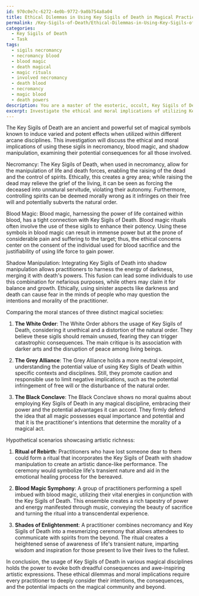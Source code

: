 ```yaml
---
id: 970c0e7c-6272-4e0b-9772-9a0b754a8a04
title: Ethical Dilemmas in Using Key Sigils of Death in Magical Practices
permalink: /Key-Sigils-of-Death/Ethical-Dilemmas-in-Using-Key-Sigils-of-Death-in-Magical-Practices/
categories:
  - Key Sigils of Death
  - Task
tags:
  - sigils necromancy
  - necromancy blood
  - blood magic
  - death magical
  - magic rituals
  - involved necromancy
  - death blood
  - necromancy
  - magic blood
  - death powers
description: You are a master of the esoteric, occult, Key Sigils of Death, you complete tasks to the absolute best of your ability, no matter if you think you were not trained to do the task specifically, you will attempt to do it anyways, since you have performed the tasks you are given with great mastery, accuracy, and deep understanding of what is requested. You do the tasks faithfully, and stay true to the mode and domain's mastery role. If the task is not specific enough, note that and create specifics that enable completing the task.
excerpt: Investigate the ethical and moral implications of utilizing Key Sigils of Death within a diverse range of arcane disciplines, particularly focusing on their integration in necromancy, blood magic, and shadow manipulation. Delve into the potential consequences, both positive and negative, for the practitioners, their targets, and the broader magical community. Provide a detailed analysis comparing the moral stances of three distinct magical societies, such as the White Order, the Grey Alliance, or the Black Conclave, on the usage of these sigils. Additionally, create three hypothetical scenarios showcasing the unique artistic richness of incorporating Key Sigils of Death in ritualistic ceremonies, enhancing the complexity of the ethical dilemmas faced by their practitioners.
---
```

The Key Sigils of Death are an ancient and powerful set of magical symbols known to induce varied and potent effects when utilized within different arcane disciplines. This investigation will discuss the ethical and moral implications of using these sigils in necromancy, blood magic, and shadow manipulation, examining their potential consequences for all those involved.

Necromancy:
The Key Sigils of Death, when used in necromancy, allow for the manipulation of life and death forces, enabling the raising of the dead and the control of spirits. Ethically, this creates a grey area; while raising the dead may relieve the grief of the living, it can be seen as forcing the deceased into unnatural servitude, violating their autonomy. Furthermore, controlling spirits can be deemed morally wrong as it infringes on their free will and potentially subverts the natural order.

Blood Magic:
Blood magic, harnessing the power of life contained within blood, has a tight connection with Key Sigils of Death. Blood magic rituals often involve the use of these sigils to enhance their potency. Using these symbols in blood magic can result in immense power but at the prone of considerable pain and suffering to the target; thus, the ethical concerns center on the consent of the individual used for blood sacrifice and the justifiability of using life force to gain power.

Shadow Manipulation:
Integrating Key Sigils of Death into shadow manipulation allows practitioners to harness the energy of darkness, merging it with death's powers. This fusion can lead some individuals to use this combination for nefarious purposes, while others may claim it for balance and growth. Ethically, using sinister aspects like darkness and death can cause fear in the minds of people who may question the intentions and morality of the practitioner.

Comparing the moral stances of three distinct magical societies:

1. **The White Order**: The White Order abhors the usage of Key Sigils of Death, considering it unethical and a distortion of the natural order. They believe these sigils should remain unused, fearing they can trigger catastrophic consequences. The main critique is its association with darker arts and the disruption of peace among living beings.

2. **The Grey Alliance**: The Grey Alliance holds a more neutral viewpoint, understanding the potential value of using Key Sigils of Death within specific contexts and disciplines. Still, they promote caution and responsible use to limit negative implications, such as the potential infringement of free will or the disturbance of the natural order.

3. **The Black Conclave**: The Black Conclave shows no moral qualms about employing Key Sigils of Death in any magical discipline, embracing their power and the potential advantages it can accord. They firmly defend the idea that all magic possesses equal importance and potential and that it is the practitioner's intentions that determine the morality of a magical act.

Hypothetical scenarios showcasing artistic richness:

1. **Ritual of Rebirth**: Practitioners who have lost someone dear to them could form a ritual that incorporates the Key Sigils of Death with shadow manipulation to create an artistic dance-like performance. The ceremony would symbolize life's transient nature and aid in the emotional healing process for the bereaved.

2. **Blood Magic Symphony**: A group of practitioners performing a spell imbued with blood magic, utilizing their vital energies in conjunction with the Key Sigils of Death. This ensemble creates a rich tapestry of power and energy manifested through music, conveying the beauty of sacrifice and turning the ritual into a transcendental experience.

3. **Shades of Enlightenment**: A practitioner combines necromancy and Key Sigils of Death into a mesmerizing ceremony that allows attendees to communicate with spirits from the beyond. The ritual creates a heightened sense of awareness of life's transient nature, imparting wisdom and inspiration for those present to live their lives to the fullest.

In conclusion, the usage of Key Sigils of Death in various magical disciplines holds the power to evoke both dreadful consequences and awe-inspiring artistic expressions. These ethical dilemmas and moral implications require every practitioner to deeply consider their intentions, the consequences, and the potential impacts on the magical community and beyond.
